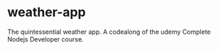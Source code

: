 # weather-app
The quintessential weather app. A codealong of the udemy Complete Nodejs Developer course.